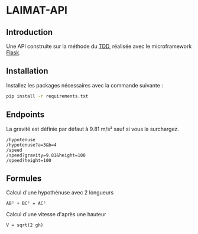 # LAIMAT-API

## Introduction

Une API construite sur la méthode du [TDD](https://fr.wikipedia.org/wiki/Test_driven_development), réalisée avec le microframework [Flask](https://flask.palletsprojects.com/en/2.2.x/).

## Installation

Installez les packages nécessaires avec la commande suivante :
```bash
pip install -r requirements.txt
```

## Endpoints

La gravité est définie par défaut à 9.81 m/s² sauf si vous la surchargez.

```
/hypotenuse
/hypotenuse?a=3&b=4
/speed
/speed?gravity=9.81&height=100
/speed?height=100
```

## Formules
Calcul d'une hypothénuse avec 2 longueurs
```
AB² + BC² = AC²
```

Calcul d'une vitesse d'après une hauteur
```
V = sqrt(2 gh)
```